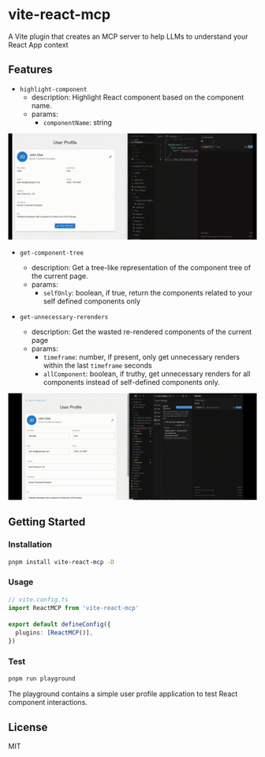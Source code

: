 # vite-react-mcp

A Vite plugin that creates an MCP server to help LLMs to understand your React App context

## Features

- `highlight-component`
  - description: Highlight React component based on the component name.
  - params: 
    - `componentName`: string

![highligh-component](./playground/demo/demo_highlight_component.gif)

- `get-component-tree`
  - description: Get a tree-like representation of the component tree of the current page.
  - params:
    - `selfOnly`: boolean, if true, return the components related to your self defined components only

- `get-unnecessary-rerenders`
  - description: Get the wasted re-rendered components of the current page
  - params:
    - `timeframe`: number, if present, only get unnecessary renders within the last `timeframe` seconds
    - `allComponent`: boolean, if truthy, get unnecessary renders for all components instead of self-defined components only.

![get-unnecessary-rerenders](./playground/demo/demo_unnecessary_renders.gif)

## Getting Started

### Installation

```bash
pnpm install vite-react-mcp -D
```

### Usage

```ts
// vite.config.ts
import ReactMCP from 'vite-react-mcp'

export default defineConfig({
  plugins: [ReactMCP()],
})
```

### Test

```bash
pnpm run playground
```

The playground contains a simple user profile application to test React component interactions.


## License

MIT 